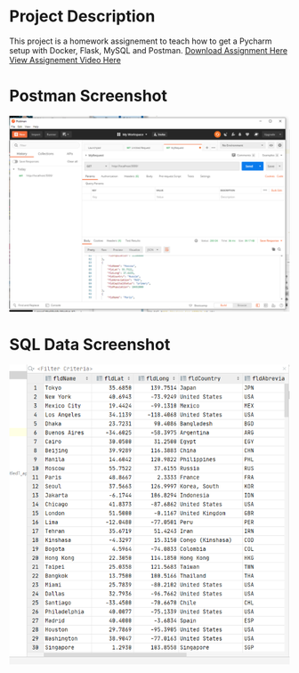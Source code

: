 # Project Description
This project is a homework assignement to teach how to get a Pycharm setup with Docker, Flask, MySQL and Postman.
[Download Assignment Here](PPFSQL-Homework.pdf)
[View Assignement Video Here]()
# Postman Screenshot
![postman request output](screenshots/postman.PNG)
# SQL Data Screenshot
![pycharm data query](screenshots/query.PNG)
